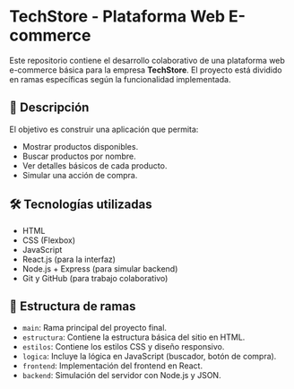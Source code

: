 # TechStore - Plataforma Web E-commerce

Este repositorio contiene el desarrollo colaborativo de una plataforma web e-commerce básica para la empresa  **TechStore**. El proyecto está dividido en ramas específicas según la funcionalidad implementada.

## 📌 Descripción

El objetivo es construir una aplicación que permita:

- Mostrar productos disponibles.
- Buscar productos por nombre.
- Ver detalles básicos de cada producto.
- Simular una acción de compra.

## 🛠️ Tecnologías utilizadas

- HTML
- CSS (Flexbox)
- JavaScript
- React.js (para la interfaz)
- Node.js + Express (para simular backend)
- Git y GitHub (para trabajo colaborativo)

## 📂 Estructura de ramas

- `main`: Rama principal del proyecto final.
- `estructura`: Contiene la estructura básica del sitio en HTML.
- `estilos`: Contiene los estilos CSS y diseño responsivo.
- `logica`: Incluye la lógica en JavaScript (buscador, botón de compra).
- `frontend`: Implementación del frontend en React.
- `backend`: Simulación del servidor con Node.js y JSON.


  


